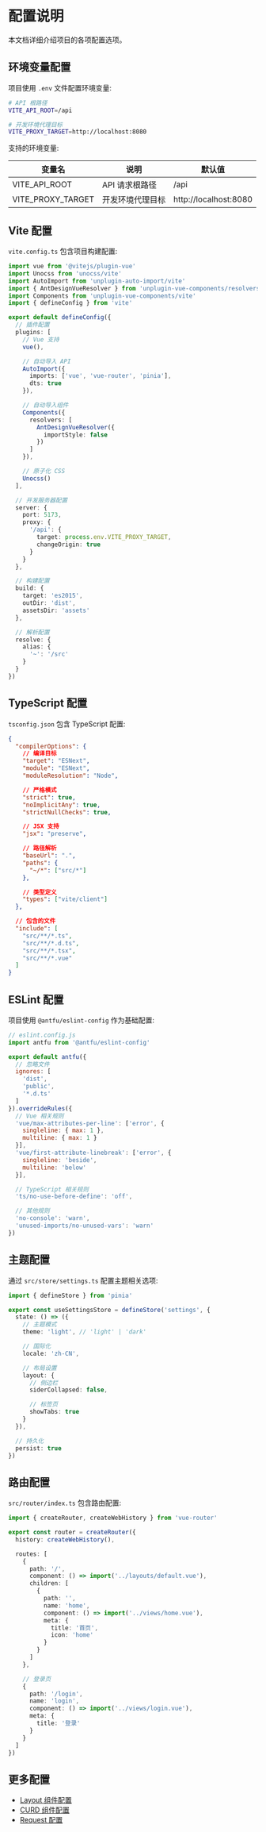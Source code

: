 # 配置说明

本文档详细介绍项目的各项配置选项。

## 环境变量配置

项目使用 `.env` 文件配置环境变量:

```bash
# API 根路径
VITE_API_ROOT=/api

# 开发环境代理目标
VITE_PROXY_TARGET=http://localhost:8080
```

支持的环境变量:

| 变量名 | 说明 | 默认值 |
|--------|------|--------|
| VITE_API_ROOT | API 请求根路径 | /api |
| VITE_PROXY_TARGET | 开发环境代理目标 | http://localhost:8080 |

## Vite 配置

`vite.config.ts` 包含项目构建配置:

```ts
import vue from '@vitejs/plugin-vue'
import Unocss from 'unocss/vite'
import AutoImport from 'unplugin-auto-import/vite'
import { AntDesignVueResolver } from 'unplugin-vue-components/resolvers'
import Components from 'unplugin-vue-components/vite'
import { defineConfig } from 'vite'

export default defineConfig({
  // 插件配置
  plugins: [
    // Vue 支持
    vue(),

    // 自动导入 API
    AutoImport({
      imports: ['vue', 'vue-router', 'pinia'],
      dts: true
    }),

    // 自动导入组件
    Components({
      resolvers: [
        AntDesignVueResolver({
          importStyle: false
        })
      ]
    }),

    // 原子化 CSS
    Unocss()
  ],

  // 开发服务器配置
  server: {
    port: 5173,
    proxy: {
      '/api': {
        target: process.env.VITE_PROXY_TARGET,
        changeOrigin: true
      }
    }
  },

  // 构建配置
  build: {
    target: 'es2015',
    outDir: 'dist',
    assetsDir: 'assets'
  },

  // 解析配置
  resolve: {
    alias: {
      '~': '/src'
    }
  }
})
```

## TypeScript 配置

`tsconfig.json` 包含 TypeScript 配置:

```json
{
  "compilerOptions": {
    // 编译目标
    "target": "ESNext",
    "module": "ESNext",
    "moduleResolution": "Node",

    // 严格模式
    "strict": true,
    "noImplicitAny": true,
    "strictNullChecks": true,

    // JSX 支持
    "jsx": "preserve",

    // 路径解析
    "baseUrl": ".",
    "paths": {
      "~/*": ["src/*"]
    },

    // 类型定义
    "types": ["vite/client"]
  },

  // 包含的文件
  "include": [
    "src/**/*.ts",
    "src/**/*.d.ts",
    "src/**/*.tsx",
    "src/**/*.vue"
  ]
}
```

## ESLint 配置

项目使用 `@antfu/eslint-config` 作为基础配置:

```js
// eslint.config.js
import antfu from '@antfu/eslint-config'

export default antfu({
  // 忽略文件
  ignores: [
    'dist',
    'public',
    '*.d.ts'
  ]
}).overrideRules({
  // Vue 相关规则
  'vue/max-attributes-per-line': ['error', {
    singleline: { max: 1 },
    multiline: { max: 1 }
  }],
  'vue/first-attribute-linebreak': ['error', {
    singleline: 'beside',
    multiline: 'below'
  }],

  // TypeScript 相关规则
  'ts/no-use-before-define': 'off',

  // 其他规则
  'no-console': 'warn',
  'unused-imports/no-unused-vars': 'warn'
})
```

## 主题配置

通过 `src/store/settings.ts` 配置主题相关选项:

```ts
import { defineStore } from 'pinia'

export const useSettingsStore = defineStore('settings', {
  state: () => ({
    // 主题模式
    theme: 'light', // 'light' | 'dark'

    // 国际化
    locale: 'zh-CN',

    // 布局设置
    layout: {
      // 侧边栏
      siderCollapsed: false,

      // 标签页
      showTabs: true
    }
  }),

  // 持久化
  persist: true
})
```

## 路由配置

`src/router/index.ts` 包含路由配置:

```ts
import { createRouter, createWebHistory } from 'vue-router'

export const router = createRouter({
  history: createWebHistory(),

  routes: [
    {
      path: '/',
      component: () => import('../layouts/default.vue'),
      children: [
        {
          path: '',
          name: 'home',
          component: () => import('../views/home.vue'),
          meta: {
            title: '首页',
            icon: 'home'
          }
        }
      ]
    },

    // 登录页
    {
      path: '/login',
      name: 'login',
      component: () => import('../views/login.vue'),
      meta: {
        title: '登录'
      }
    }
  ]
})
```

## 更多配置

- [Layout 组件配置](/zh/layout/quick-start)
- [CURD 组件配置](/zh/curd/quick-start)
- [Request 配置](/zh/request/)
